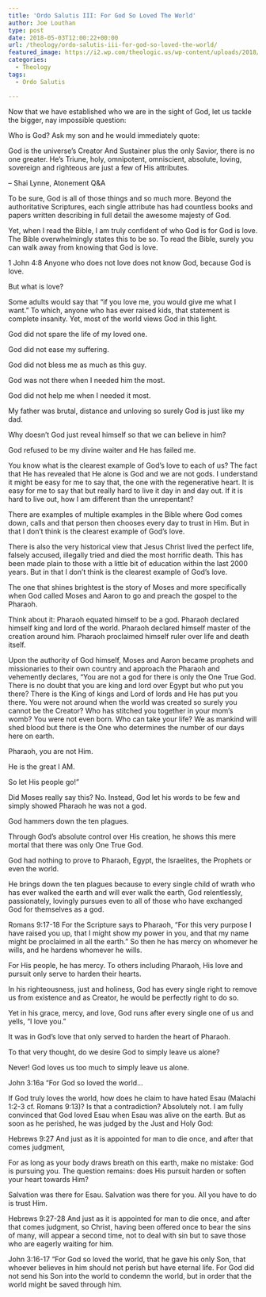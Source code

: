 ```yaml
---
title: 'Ordo Salutis III: For God So Loved The World'
author: Joe Louthan
type: post
date: 2018-05-03T12:00:22+00:00
url: /theology/ordo-salutis-iii-for-god-so-loved-the-world/
featured_image: https://i2.wp.com/theologic.us/wp-content/uploads/2018/04/moses.jpg?resize=825%2C510
categories:
  - Theology
tags:
  - Ordo Salutis

---
```

Now that we have established who we are in the sight of God, let us tackle the bigger, nay impossible question:

Who is God? Ask my son and he would immediately quote:

God is the universe’s Creator And Sustainer plus the only Savior, there is no one greater. He’s Triune, holy, omnipotent, omniscient, absolute, loving, sovereign and righteous are just a few of His attributes.
  
&#8211; Shai Lynne, Atonement Q&A

To be sure, God is all of those things and so much more. Beyond the authoritative Scriptures, each single attribute has had countless books and papers written describing in full detail the awesome majesty of God.

Yet, when I read the Bible, I am truly confident of who God is for God is love. The Bible overwhelmingly states this to be so. To read the Bible, surely you can walk away from knowing that God is love.

1 John 4:8 Anyone who does not love does not know God, because God is love.

But what is love?

Some adults would say that &#8220;if you love me, you would give me what I want.&#8221; To which, anyone who has ever raised kids, that statement is complete insanity. Yet, most of the world views God in this light.

God did not spare the life of my loved one.

God did not ease my suffering.

God did not bless me as much as this guy.

God was not there when I needed him the most.

God did not help me when I needed it most.

My father was brutal, distance and unloving so surely God is just like my dad.

Why doesn&#8217;t God just reveal himself so that we can believe in him?

God refused to be my divine waiter and He has failed me.

You know what is the clearest example of God&#8217;s love to each of us? The fact that He has revealed that He alone is God and we are not gods. I understand it might be easy for me to say that, the one with the regenerative heart. It is easy for me to say that but really hard to live it day in and day out. If it is hard to live out, how I am different than the unrepentant?

There are examples of multiple examples in the Bible where God comes down, calls and that person then chooses every day to trust in Him. But in that I don&#8217;t think is the clearest example of God&#8217;s love.

There is also the very historical view that Jesus Christ lived the perfect life, falsely accused, illegally tried and died the most horrific death. This has been made plain to those with a little bit of education within the last 2000 years. But in that I don&#8217;t think is the clearest example of God&#8217;s love.

The one that shines brightest is the story of Moses and more specifically when God called Moses and Aaron to go and preach the gospel to the Pharaoh.

Think about it: Pharaoh equated himself to be a god. Pharaoh declared himself king and lord of the world. Pharaoh declared himself master of the creation around him. Pharaoh proclaimed himself ruler over life and death itself.

Upon the authority of God himself, Moses and Aaron became prophets and missionaries to their own country and approach the Pharaoh and vehemently declares, &#8220;You are not a god for there is only the One True God. There is no doubt that you are king and lord over Egypt but who put you there? There is the King of kings and Lord of lords and He has put you there. You were not around when the world was created so surely you cannot be the Creator? Who has stitched you together in your mom&#8217;s womb? You were not even born. Who can take your life? We as mankind will shed blood but there is the One who determines the number of our days here on earth.

Pharaoh, you are not Him.

He is the great I AM.

So let His people go!&#8221;

Did Moses really say this? No. Instead, God let his words to be few and simply showed Pharaoh he was not a god.

God hammers down the ten plagues.

Through God&#8217;s absolute control over His creation, he shows this mere mortal that there was only One True God.

God had nothing to prove to Pharaoh, Egypt, the Israelites, the Prophets or even the world.

He brings down the ten plagues because to every single child of wrath who has ever walked the earth and will ever walk the earth, God relentlessly, passionately, lovingly pursues even to all of those who have exchanged God for themselves as a god.

Romans 9:17-18 For the Scripture says to Pharaoh, “For this very purpose I have raised you up, that I might show my power in you, and that my name might be proclaimed in all the earth.” So then he has mercy on whomever he wills, and he hardens whomever he wills.

For His people, he has mercy. To others including Pharaoh, His love and pursuit only serve to harden their hearts.

In his righteousness, just and holiness, God has every single right to remove us from existence and as Creator, he would be perfectly right to do so.

Yet in his grace, mercy, and love, God runs after every single one of us and yells, &#8220;I love you.&#8221;

It was in God&#8217;s love that only served to harden the heart of Pharaoh.

To that very thought, do we desire God to simply leave us alone?

Never! God loves us too much to simply leave us alone.

John 3:16a “For God so loved the world&#8230;

If God truly loves the world, how does he claim to have hated Esau (Malachi 1:2-3 cf. Romans 9:13)? Is that a contradiction? Absolutely not. I am fully convinced that God loved Esau when Esau was alive on the earth. But as soon as he perished, he was judged by the Just and Holy God:

Hebrews 9:27 And just as it is appointed for man to die once, and after that comes judgment,

For as long as your body draws breath on this earth, make no mistake: God is pursuing you. The question remains: does His pursuit harden or soften your heart towards Him?

Salvation was there for Esau. Salvation was there for you. All you have to do is trust Him.

Hebrews 9:27-28 And just as it is appointed for man to die once, and after that comes judgment, so Christ, having been offered once to bear the sins of many, will appear a second time, not to deal with sin but to save those who are eagerly waiting for him.

John 3:16-17 &#8220;For God so loved the world, that he gave his only Son, that whoever believes in him should not perish but have eternal life. For God did not send his Son into the world to condemn the world, but in order that the world might be saved through him.
